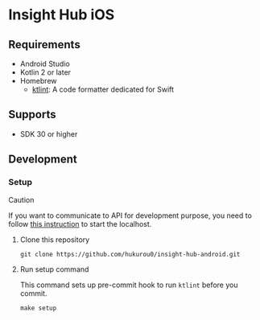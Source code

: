 # Insight Hub iOS

## Requirements

- Android Studio
- Kotlin 2 or later
- Homebrew
  - [ktlint](https://github.com/pinterest/ktlint): A code formatter dedicated for Swift

## Supports

- SDK 30 or higher

## Development

### Setup

> [!CAUTION]
> If you want to communicate to API for development purpose, you need to follow [this instruction](https://github.com/hukurou0/insight-hub/tree/master/api) to start the localhost.

1. Clone this repository

    ```shell
    git clone https://github.com/hukurou0/insight-hub-android.git
    ```

2. Run setup command

    This command sets up pre-commit hook to run `ktlint` before you commit.

    ```shell
    make setup
    ```
